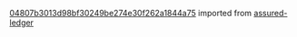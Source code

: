 [04807b3013d98bf30249be274e30f262a1844a75](https://github.com/insolar/assured-ledger/commit/04807b3013d98bf30249be274e30f262a1844a75) imported from [assured-ledger](https://github.com/insolar/assured-ledger)
